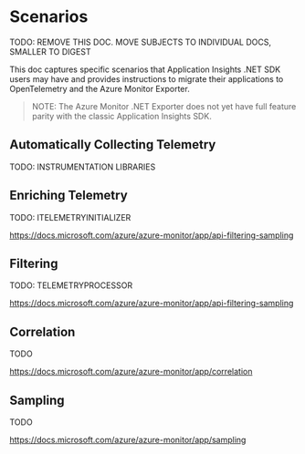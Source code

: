 
# Scenarios

TODO: REMOVE THIS DOC. MOVE SUBJECTS TO INDIVIDUAL DOCS, SMALLER TO DIGEST

This doc captures specific scenarios that Application Insights .NET SDK users may have and provides instructions to migrate their applications to OpenTelemetry and the Azure Monitor Exporter.

> NOTE:
> The Azure Monitor .NET Exporter does not yet have full feature parity with the classic Application Insights SDK.

## Automatically Collecting Telemetry

TODO: INSTRUMENTATION LIBRARIES

## Enriching Telemetry

TODO: ITELEMETRYINITIALIZER

https://docs.microsoft.com/azure/azure-monitor/app/api-filtering-sampling

## Filtering

TODO: TELEMETRYPROCESSOR

https://docs.microsoft.com/azure/azure-monitor/app/api-filtering-sampling

## Correlation

TODO

https://docs.microsoft.com/azure/azure-monitor/app/correlation

## Sampling

TODO

https://docs.microsoft.com/azure/azure-monitor/app/sampling
